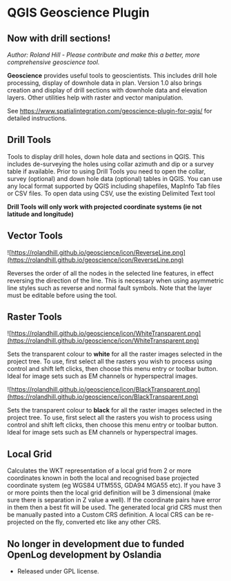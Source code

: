 # QGIS Geoscience Plugin
## Now with drill sections!

*Author: Roland Hill - Please contribute and make this a better, more comprehensive geoscience tool.*

**Geoscience** provides useful tools to geoscientists. This includes drill hole processing, display of downhole data in plan. Version 1.0 also brings creation and display of drill sections with downhole data and elevation layers. Other utilities help with raster and vector manipulation.

See https://www.spatialintegration.com/geoscience-plugin-for-qgis/ for detailed instructions.

## Drill Tools 

Tools to display drill holes, down hole data and sections in QGIS. This includes de-surveying the holes using collar azimuth and dip or a survey table if available. Prior to using Drill Tools you need to open the collar, survey (optional) and down hole data (optional) tables in QGIS. You can use any local format supported by QGIS including shapefiles, MapInfo Tab files or CSV files. To open data using CSV, use the existing Delimited Text tool 

**Drill Tools will only work with projected coordinate systems (ie not latitude and longitude)**

## Vector Tools

![https://rolandhill.github.io/geoscience/icon/ReverseLine.png](https://rolandhill.github.io/geoscience/icon/ReverseLine.png)

Reverses the order of all the nodes in the selected line features, in effect reversing the direction of the line. This is necessary when using asymmetric line styles such as reverse and normal fault symbols. Note that the layer must be editable before using the tool.

## Raster Tools

![https://rolandhill.github.io/geoscience/icon/WhiteTransparent.png](https://rolandhill.github.io/geoscience/icon/WhiteTransparent.png)

Sets the transparent colour to **white** for all the raster images selected in the project tree. To use, first select all the rasters you wish to process using control and shift left clicks, then choose this menu entry or
toolbar button. Ideal for image sets such as EM channels or hyperspectral images.

![https://rolandhill.github.io/geoscience/icon/BlackTransparent.png](https://rolandhill.github.io/geoscience/icon/BlackTransparent.png)

Sets the transparent colour to **black** for all the raster images selected in the project tree. To use, first select all the rasters you wish to process using control and shift left clicks, then choose this menu entry or toolbar button. Ideal for image sets such as EM channels or hyperspectral images.

## Local Grid
Calculates the WKT representation of a local grid from 2 or more coordinates known in both the local and recognised base projected coordinate system (eg WGS84 UTM55S, GDA94 MGA55 etc). If you have 3 or more points then the local grid definition will be 3 dimensional (make sure there is separation in Z value a well). If the coordinate pairs have error in them then a best fit will be used. The generated local grid CRS must then be manually pasted into a Custom CRS definition. A local CRS can be re-projected on the fly, converted etc like any other CRS.

## No longer in development due to funded OpenLog development by Oslandia

* Released under GPL license.
